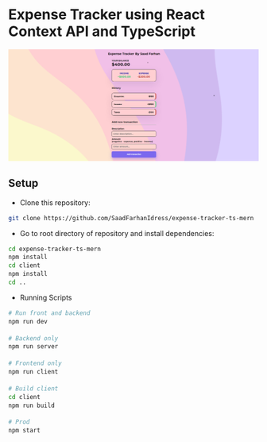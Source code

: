 # Expense Tracker using React Context API and TypeScript
<img src="./preview.png" />

## Setup

- Clone this repository:
```bash
git clone https://github.com/SaadFarhanIdress/expense-tracker-ts-mern
```
- Go to root directory of repository and install dependencies:
```bash 
cd expense-tracker-ts-mern
npm install
cd client 
npm install
cd ..
```
- Running Scripts
```bash
# Run front and backend
npm run dev
 
# Backend only
npm run server
 
# Frontend only
npm run client
 
# Build client
cd client
npm run build

# Prod
npm start
```